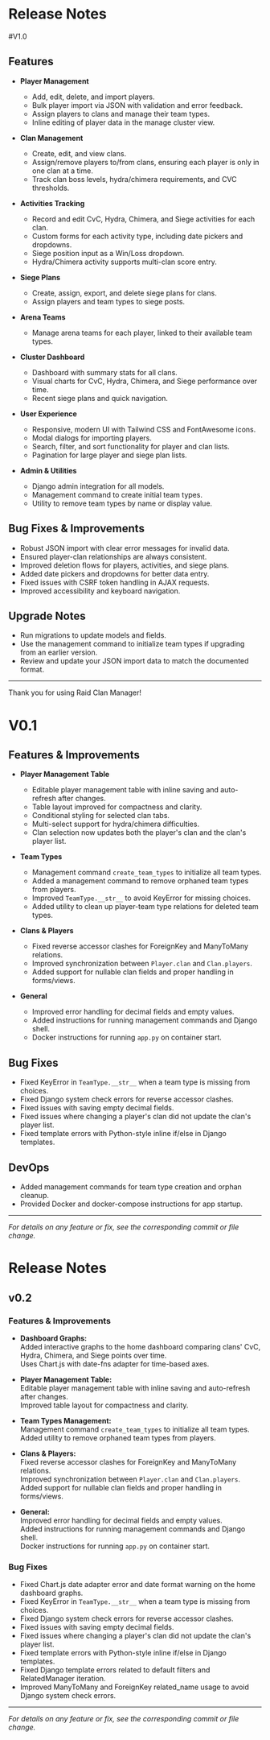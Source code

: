 # Release Notes 
#V1.0

## Features

- **Player Management**
  - Add, edit, delete, and import players.
  - Bulk player import via JSON with validation and error feedback.
  - Assign players to clans and manage their team types.
  - Inline editing of player data in the manage cluster view.

- **Clan Management**
  - Create, edit, and view clans.
  - Assign/remove players to/from clans, ensuring each player is only in one clan at a time.
  - Track clan boss levels, hydra/chimera requirements, and CVC thresholds.

- **Activities Tracking**
  - Record and edit CvC, Hydra, Chimera, and Siege activities for each clan.
  - Custom forms for each activity type, including date pickers and dropdowns.
  - Siege position input as a Win/Loss dropdown.
  - Hydra/Chimera activity supports multi-clan score entry.

- **Siege Plans**
  - Create, assign, export, and delete siege plans for clans.
  - Assign players and team types to siege posts.

- **Arena Teams**
  - Manage arena teams for each player, linked to their available team types.

- **Cluster Dashboard**
  - Dashboard with summary stats for all clans.
  - Visual charts for CvC, Hydra, Chimera, and Siege performance over time.
  - Recent siege plans and quick navigation.

- **User Experience**
  - Responsive, modern UI with Tailwind CSS and FontAwesome icons.
  - Modal dialogs for importing players.
  - Search, filter, and sort functionality for player and clan lists.
  - Pagination for large player and siege plan lists.

- **Admin & Utilities**
  - Django admin integration for all models.
  - Management command to create initial team types.
  - Utility to remove team types by name or display value.

## Bug Fixes & Improvements

- Robust JSON import with clear error messages for invalid data.
- Ensured player-clan relationships are always consistent.
- Improved deletion flows for players, activities, and siege plans.
- Added date pickers and dropdowns for better data entry.
- Fixed issues with CSRF token handling in AJAX requests.
- Improved accessibility and keyboard navigation.

## Upgrade Notes

- Run migrations to update models and fields.
- Use the management command to initialize team types if upgrading from an earlier version.
- Review and update your JSON import data to match the documented format.

---

Thank you for using Raid Clan Manager!

# V0.1

## Features & Improvements

- **Player Management Table**
  - Editable player management table with inline saving and auto-refresh after changes.
  - Table layout improved for compactness and clarity.
  - Conditional styling for selected clan tabs.
  - Multi-select support for hydra/chimera difficulties.
  - Clan selection now updates both the player's clan and the clan's player list.

- **Team Types**
  - Management command `create_team_types` to initialize all team types.
  - Added a management command to remove orphaned team types from players.
  - Improved `TeamType.__str__` to avoid KeyError for missing choices.
  - Added utility to clean up player-team type relations for deleted team types.

- **Clans & Players**
  - Fixed reverse accessor clashes for ForeignKey and ManyToMany relations.
  - Improved synchronization between `Player.clan` and `Clan.players`.
  - Added support for nullable clan fields and proper handling in forms/views.

- **General**
  - Improved error handling for decimal fields and empty values.
  - Added instructions for running management commands and Django shell.
  - Docker instructions for running `app.py` on container start.

## Bug Fixes

- Fixed KeyError in `TeamType.__str__` when a team type is missing from choices.
- Fixed Django system check errors for reverse accessor clashes.
- Fixed issues with saving empty decimal fields.
- Fixed issues where changing a player's clan did not update the clan's player list.
- Fixed template errors with Python-style inline if/else in Django templates.

## DevOps

- Added management commands for team type creation and orphan cleanup.
- Provided Docker and docker-compose instructions for app startup.

---

*For details on any feature or fix, see the corresponding commit or file change.*

# Release Notes

## v0.2

### Features & Improvements

- **Dashboard Graphs:**  
  Added interactive graphs to the home dashboard comparing clans' CvC, Hydra, Chimera, and Siege points over time.  
  Uses Chart.js with date-fns adapter for time-based axes.

- **Player Management Table:**  
  Editable player management table with inline saving and auto-refresh after changes.  
  Improved table layout for compactness and clarity.

- **Team Types Management:**  
  Management command `create_team_types` to initialize all team types.  
  Added utility to remove orphaned team types from players.

- **Clans & Players:**  
  Fixed reverse accessor clashes for ForeignKey and ManyToMany relations.  
  Improved synchronization between `Player.clan` and `Clan.players`.  
  Added support for nullable clan fields and proper handling in forms/views.

- **General:**  
  Improved error handling for decimal fields and empty values.  
  Added instructions for running management commands and Django shell.  
  Docker instructions for running `app.py` on container start.

### Bug Fixes

- Fixed Chart.js date adapter error and date format warning on the home dashboard graphs.
- Fixed KeyError in `TeamType.__str__` when a team type is missing from choices.
- Fixed Django system check errors for reverse accessor clashes.
- Fixed issues with saving empty decimal fields.
- Fixed issues where changing a player's clan did not update the clan's player list.
- Fixed template errors with Python-style inline if/else in Django templates.
- Fixed Django template errors related to default filters and RelatedManager iteration.
- Improved ManyToMany and ForeignKey related_name usage to avoid Django system check errors.

---

*For details on any feature or fix, see the corresponding commit or file change.*
